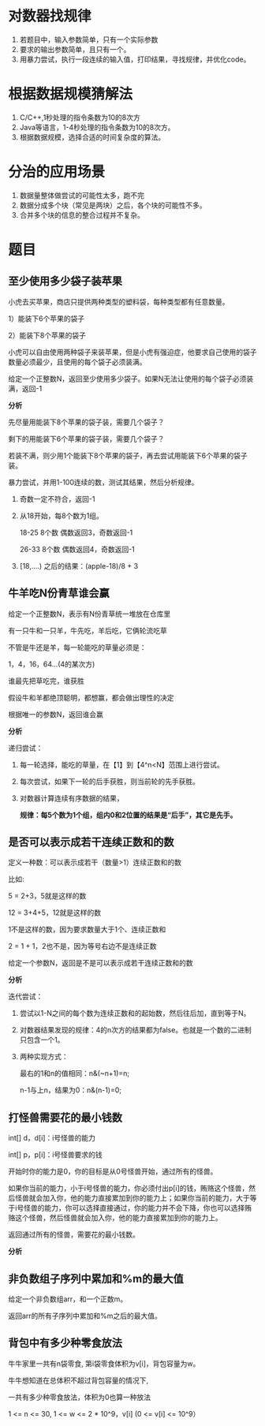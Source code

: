 # 对数器找规律

1. 若题目中，输入参数简单，只有一个实际参数
2. 要求的输出参数简单，且只有一个。
3. 用暴力尝试，执行一段连续的输入值，打印结果，寻找规律，并优化code。

# 根据数据规模猜解法

1. C/C++,1秒处理的指令条数为10的8次方
2. Java等语言，1-4秒处理的指令条数为10的8次方。
3. 根据数据规模，选择合适的时间复杂度的算法。

# 分治的应用场景

1. 数据量整体做尝试的可能性太多，跑不完
2. 数据分成多个块（常见是两块）之后，各个块的可能性不多。
3. 合并多个块的信息的整合过程并不复杂。

# 题目

## 至少使用多少袋子装苹果

小虎去买苹果，商店只提供两种类型的塑料袋，每种类型都有任意数量。

1）能装下6个苹果的袋子

2）能装下8个苹果的袋子

小虎可以自由使用两种袋子来装苹果，但是小虎有强迫症，他要求自己使用的袋子数量必须最少，且使用的每个袋子必须装满。

给定一个正整数N，返回至少使用多少袋子。如果N无法让使用的每个袋子必须装满，返回-1

**分析**

先尽量用能装下8个苹果的袋子装，需要几个袋子？

剩下的用能装下6个苹果的袋子装，需要几个袋子？

若装不满，则少用1个能装下8个苹果的袋子，再去尝试用能装下6个苹果的袋子装。

暴力尝试，并用1-100连续的数，测试其结果，然后分析规律。

1. 奇数一定不符合，返回-1

2. 从18开始，每8个数为1组。

   18-25 8个数 偶数返回3，奇数返回-1

   26-33 8个数 偶数返回4，奇数返回-1

3. [18,....) 之后的结果：(apple-18)/8 + 3

## 牛羊吃N份青草谁会赢

给定一个正整数N，表示有N份青草统一堆放在仓库里

有一只牛和一只羊，牛先吃，羊后吃，它俩轮流吃草

不管是牛还是羊，每一轮能吃的草量必须是：

1，4，16，64…(4的某次方)                                                                                                                                                                                                                                                                                                                                                                                                                                                                                                                                                                                                                                                                                                                                                                                                                                                                                                                                                                                                                                                                                                                                                                                                                                                                                                                                                                                                                                                                                                                                                                                                                                                                                                                                                                                                                                                                                                                                                                                                                                                                                                                                                                                                                                                                                                                                                                                                                                                                                                                                                                                                                                                                                                                                                                                                                                                                                                                                                                                                                                                                                                             

谁最先把草吃完，谁获胜

假设牛和羊都绝顶聪明，都想赢，都会做出理性的决定

根据唯一的参数N，返回谁会赢

**分析**

递归尝试：

1. 每一轮选择，能吃的草量，在【1】到【4^n<N】范围上进行尝试。

2. 每次尝试，如果下一轮的后手获胜，则当前轮的先手获胜。

3. 对数器计算连续有序数据的结果，

   **规律：每5个数为1个组，组内0和2位置的结果是“后手”，其它是先手。**

## 是否可以表示成若干连续正数和的数

定义一种数：可以表示成若干（数量>1）连续正数和的数

比如:

5 = 2+3，5就是这样的数

12 = 3+4+5，12就是这样的数

1不是这样的数，因为要求数量大于1个、连续正数和

2 = 1 + 1，2也不是，因为等号右边不是连续正数

给定一个参数N，返回是不是可以表示成若干连续正数和的数

**分析**

迭代尝试：

1. 尝试以1-N之间的每个数为连续正数和的起始数，然后往后加，直到等于N。

2. 对数器结果发现的规律：4的n次方的结果都为false。也就是一个数的二进制只包含一个1。

3. 两种实现方式：

   最右的1和n的值相同：n&(~n+1)=n;

   n-1与上n，结果为0：n&(n-1)=0;

## 打怪兽需要花的最小钱数

int[] d，d[i]：i号怪兽的能力

int[] p，p[i]：i号怪兽要求的钱

开始时你的能力是0，你的目标是从0号怪兽开始，通过所有的怪兽。

如果你当前的能力，小于i号怪兽的能力，你必须付出p[i]的钱，贿赂这个怪兽，然后怪兽就会加入你，他的能力直接累加到你的能力上；如果你当前的能力，大于等于i号怪兽的能力，你可以选择直接通过，你的能力并不会下降，你也可以选择贿赂这个怪兽，然后怪兽就会加入你，他的能力直接累加到你的能力上。

返回通过所有的怪兽，需要花的最小钱数。

**分析**





## 非负数组子序列中累加和%m的最大值

给定一个非负数组arr，和一个正数m。

返回arr的所有子序列中累加和%m之后的最大值。

## 背包中有多少种零食放法

牛牛家里一共有n袋零食, 第i袋零食体积为v[i]，背包容量为w。

牛牛想知道在总体积不超过背包容量的情况下,

一共有多少种零食放法，体积为0也算一种放法

1 <= n <= 30, 1 <= w <= 2 * 10^9，v[i] (0 <= v[i] <= 10^9）